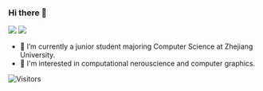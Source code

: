 ### Hi there 👋

[![](https://github-readme-stats.vercel.app/api?username=MartinNose&show_icons=true&hide_border=true&count_private=true&theme=buefy&layout=compact)]() [![](https://github-readme-stats.vercel.app/api/top-langs/?username=MartinNose&layout=compact&hide=html,css,less,ejs&langs_count=11&hide_border=true&theme=buefy)]()

- 🔭   I’m currently a junior student majoring Computer Science at Zhejiang University.
- 🌱   I'm interested in computational nerouscience and computer graphics.



![Visitors](https://visitor-badge.laobi.icu/badge?page_id=MartinNose) 


